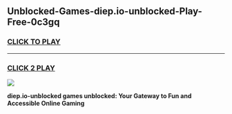 
## Unblocked-Games-diep.io-unblocked-Play-Free-0c3gq
<h3>
<a href="https://premium76.site?title=diep.io-unblocked&ref=23A">CLICK TO PLAY</a></h3>
<hr>

<h3>
<a href="https://premium76.site?title=diep.io-unblocked&ref=23A">CLICK 2 PLAY</a>
  
</h3>

<a href="https://premium76.site?title=diep.io-unblocked&ref=23A"><img src="https://clearcache.store/games.png"></a>


**diep.io-unblocked games unblocked: Your Gateway to Fun and Accessible Online Gaming**
